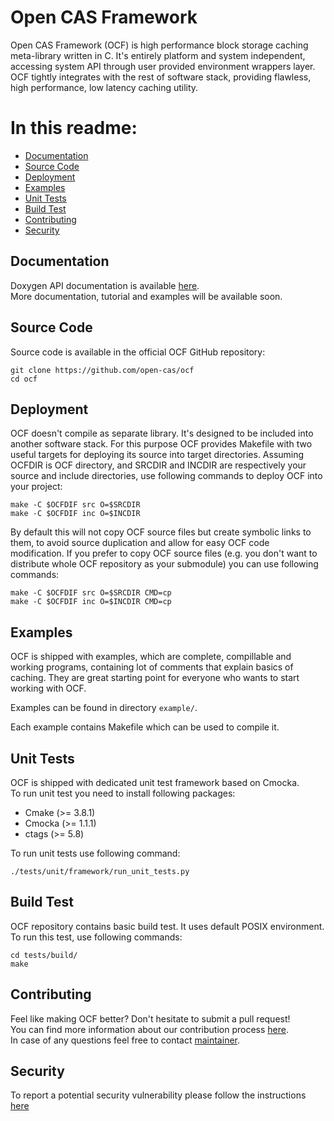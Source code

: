 # Open CAS Framework

Open CAS Framework (OCF) is high performance block storage caching meta-library
written in C. It's entirely platform and system independent, accessing system API
through user provided environment wrappers layer. OCF tightly integrates with the
rest of software stack, providing flawless, high performance, low latency caching
utility.

# In this readme:

* [Documentation](#documentation)
* [Source Code](#source)
* [Deployment](#deployment)
* [Examples](#examples)
* [Unit Tests](#unit_tests)
* [Build Test](#build_test)
* [Contributing](#contributing)
* [Security](#security)

## Documentation

Doxygen API documentation is available [here](http://open-cas.github.io/doxygen/ocf).  
More documentation, tutorial and examples will be available soon.

## Source Code

Source code is available in the official OCF GitHub repository:

~~~{.sh}
git clone https://github.com/open-cas/ocf
cd ocf
~~~

## Deployment

OCF doesn't compile as separate library. It's designed to be included into another
software stack. For this purpose OCF provides Makefile with two useful targets for
deploying its source into target directories. Assuming OCFDIR is OCF directory, and
SRCDIR and INCDIR are respectively your source and include directories, use following
commands to deploy OCF into your project:

~~~{.sh}
make -C $OCFDIF src O=$SRCDIR
make -C $OCFDIF inc O=$INCDIR
~~~

By default this will not copy OCF source files but create symbolic links to them,
to avoid source duplication and allow for easy OCF code modification. If you prefer
to copy OCF source files (e.g. you don't want to distribute whole OCF repository
as your submodule) you can use following commands:

~~~{.sh}
make -C $OCFDIF src O=$SRCDIR CMD=cp
make -C $OCFDIF inc O=$INCDIR CMD=cp
~~~

## Examples

OCF is shipped with examples, which are complete, compillable and working
programs, containing lot of comments that explain basics of caching. They
are great starting point for everyone who wants to start working with OCF.

Examples can be found in directory `example/`.

Each example contains Makefile which can be used to compile it.

## Unit Tests

OCF is shipped with dedicated unit test framework based on Cmocka.  
To run unit test you need to install following packages:
- Cmake (>= 3.8.1)
- Cmocka (>= 1.1.1)
- ctags (>= 5.8)

To run unit tests use following command:

~~~{.sh}
./tests/unit/framework/run_unit_tests.py
~~~

## Build Test

OCF repository contains basic build test. It uses default POSIX environment.
To run this test, use following commands:

~~~{.sh}
cd tests/build/
make
~~~

## Contributing

Feel like making OCF better? Don't hesitate to submit a pull request!  
You can find more information about our contribution process
[here](https://open-cas.github.io/contributing.html).  
In case of any questions feel free to contact [maintainer](mailto:robert.baldyga@intel.com).

## Security

To report a potential security vulnerability please follow the instructions
[here](https://open-cas.github.io/contributing.html#reporting-a-potential-security-vulnerability)

